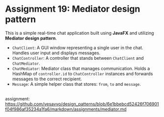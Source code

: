 # Assignment 19: Mediator design pattern

This is a simple real-time chat application built using **JavaFX** and utilizing **Mediator design pattern**.
<br>
- `ChatClient`: A GUI window representing a single user in the chat. Handles user input and displays messages.
- `ChatController`: A controller that stands between `ChatClient` and `ChatMediator`.
- `ChatMediator`: Mediator class that manages communication. Holds a HashMap of `controller.id` to `ChatController` instances and forwards messages to the correct recipient.
- `Message`: A simple helper class that stores: `from`, `to` and `message`.

<br>assignment: https://github.com/vesavvo/design_patterns/blob/6e1bbebcd52426f706901f04f986af35234a1fa6/markdown/assignments/mediator.md